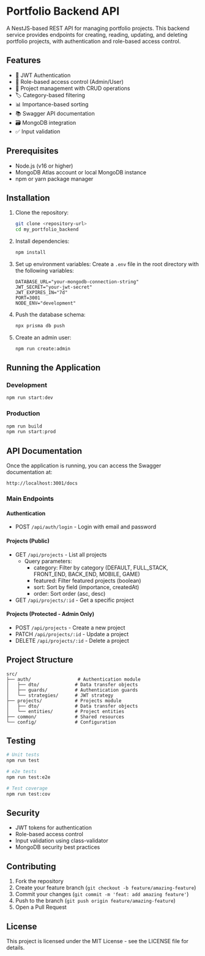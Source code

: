 # Portfolio Backend API

A NestJS-based REST API for managing portfolio projects. This backend service provides endpoints for creating, reading, updating, and deleting portfolio projects, with authentication and role-based access control.

## Features

- 🔐 JWT Authentication
- 👥 Role-based access control (Admin/User)
- 📁 Project management with CRUD operations
- 🏷️ Category-based filtering
- 📊 Importance-based sorting
- 📚 Swagger API documentation
- 🗃️ MongoDB integration
- ✅ Input validation

## Prerequisites

- Node.js (v16 or higher)
- MongoDB Atlas account or local MongoDB instance
- npm or yarn package manager

## Installation

1. Clone the repository:
   ```bash
   git clone <repository-url>
   cd my_portfolio_backend
   ```

2. Install dependencies:
   ```bash
   npm install
   ```

3. Set up environment variables:
   Create a `.env` file in the root directory with the following variables:
   ```env
   DATABASE_URL="your-mongodb-connection-string"
   JWT_SECRET="your-jwt-secret"
   JWT_EXPIRES_IN="7d"
   PORT=3001
   NODE_ENV="development"
   ```

4. Push the database schema:
   ```bash
   npx prisma db push
   ```

5. Create an admin user:
   ```bash
   npm run create:admin
   ```

## Running the Application

### Development
```bash
npm run start:dev
```

### Production
```bash
npm run build
npm run start:prod
```

## API Documentation

Once the application is running, you can access the Swagger documentation at:
```
http://localhost:3001/docs
```

### Main Endpoints

#### Authentication
- POST `/api/auth/login` - Login with email and password

#### Projects (Public)
- GET `/api/projects` - List all projects
  - Query parameters:
    - category: Filter by category (DEFAULT, FULL_STACK, FRONT_END, BACK_END, MOBILE, GAME)
    - featured: Filter featured projects (boolean)
    - sort: Sort by field (importance, createdAt)
    - order: Sort order (asc, desc)
- GET `/api/projects/:id` - Get a specific project

#### Projects (Protected - Admin Only)
- POST `/api/projects` - Create a new project
- PATCH `/api/projects/:id` - Update a project
- DELETE `/api/projects/:id` - Delete a project

## Project Structure

```
src/
├── auth/                 # Authentication module
│   ├── dto/             # Data transfer objects
│   ├── guards/          # Authentication guards
│   └── strategies/      # JWT strategy
├── projects/            # Projects module
│   ├── dto/             # Data transfer objects
│   └── entities/        # Project entities
├── common/              # Shared resources
└── config/              # Configuration
```

## Testing

```bash
# Unit tests
npm run test

# e2e tests
npm run test:e2e

# Test coverage
npm run test:cov
```

## Security

- JWT tokens for authentication
- Role-based access control
- Input validation using class-validator
- MongoDB security best practices

## Contributing

1. Fork the repository
2. Create your feature branch (`git checkout -b feature/amazing-feature`)
3. Commit your changes (`git commit -m 'feat: add amazing feature'`)
4. Push to the branch (`git push origin feature/amazing-feature`)
5. Open a Pull Request

## License

This project is licensed under the MIT License - see the LICENSE file for details.
